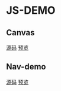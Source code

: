 # JS-DEMO

## Canvas

[源码](https://github.com/lx515318141/JS/tree/master/canvas) [预览](https://lx515318141.github.io/JS/canvas/index.html)

## Nav-demo

[源码](https://github.com/lx515318141/JS/tree/master/nav-demo) [预览](https://lx515318141.github.io/JS/nav-dome/index.html)
